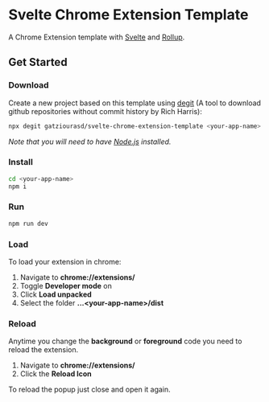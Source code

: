 # Svelte Chrome Extension Template

A Chrome Extension template with [Svelte](https://svelte.dev) and [Rollup](https://rollupjs.org).

## Get Started

### Download

Create a new project based on this template using [degit](https://github.com/Rich-Harris/degit) (A tool to download github repositories without commit history by Rich Harris):

```bash
npx degit gatziourasd/svelte-chrome-extension-template <your-app-name>
```

_Note that you will need to have [Node.js](https://nodejs.org) installed._

### Install

```bash
cd <your-app-name>
npm i
```

### Run

```bash
npm run dev
```

### Load

To load your extension in chrome:

1. Navigate to **chrome://extensions/**
2. Toggle **Developer mode** on
3. Click **Load unpacked**
4. Select the folder **...\<your-app-name>/dist**

### Reload

Anytime you change the **background** or **foreground** code you need to reload the extension.

1. Navigate to **chrome://extensions/**
2. Click the **Reload Icon**

To reload the popup just close and open it again.
